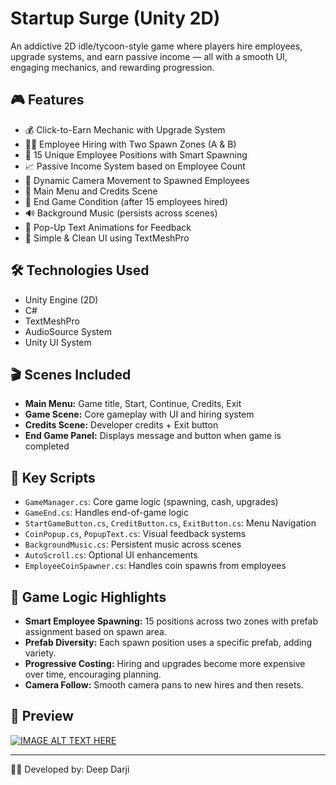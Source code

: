 # Startup Surge (Unity 2D)
An addictive 2D idle/tycoon-style game where players hire employees, upgrade systems, and earn passive income — all with a smooth UI, engaging mechanics, and rewarding progression.

## 🎮 Features
- 💰 Click-to-Earn Mechanic with Upgrade System
- 🧍‍♂️ Employee Hiring with Two Spawn Zones (A & B)
- 💼 15 Unique Employee Positions with Smart Spawning
- 📈 Passive Income System based on Employee Count
- 🎥 Dynamic Camera Movement to Spawned Employees
- 📜 Main Menu and Credits Scene
- 🧠 End Game Condition (after 15 employees hired)
- 🔊 Background Music (persists across scenes)
- 💬 Pop-Up Text Animations for Feedback
- 🎨 Simple & Clean UI using TextMeshPro

## 🛠️ Technologies Used
- Unity Engine (2D)
- C#
- TextMeshPro
- AudioSource System
- Unity UI System

## 🎬 Scenes Included
- **Main Menu:** Game title, Start, Continue, Credits, Exit
- **Game Scene:** Core gameplay with UI and hiring system
- **Credits Scene:** Developer credits + Exit button
- **End Game Panel:** Displays message and button when game is completed

## 📁 Key Scripts
- `GameManager.cs`: Core game logic (spawning, cash, upgrades)
- `GameEnd.cs`: Handles end-of-game logic
- `StartGameButton.cs`, `CreditButton.cs`, `ExitButton.cs`: Menu Navigation
- `CoinPopup.cs`, `PopupText.cs`: Visual feedback systems
- `BackgroundMusic.cs`: Persistent music across scenes
- `AutoScroll.cs`: Optional UI enhancements
- `EmployeeCoinSpawner.cs`: Handles coin spawns from employees

## 🧠 Game Logic Highlights
- **Smart Employee Spawning:** 15 positions across two zones with prefab assignment based on spawn area.
- **Prefab Diversity:** Each spawn position uses a specific prefab, adding variety.
- **Progressive Costing:** Hiring and upgrades become more expensive over time, encouraging planning.
- **Camera Follow:** Smooth camera pans to new hires and then resets.

## 📸 Preview
[![IMAGE ALT TEXT HERE](https://img.youtube.com/vi/C2qGslOkIuM/0.jpg)](https://www.youtube.com/watch?v=C2qGslOkIuM)

---

🧑‍💻 Developed by: Deep Darji

